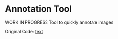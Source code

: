 # Annotation Tool

WORK IN PROGRESS
Tool to quickly annotate images

Original Code:
[text](https://github.com/rmunro/annotation_imagenet)